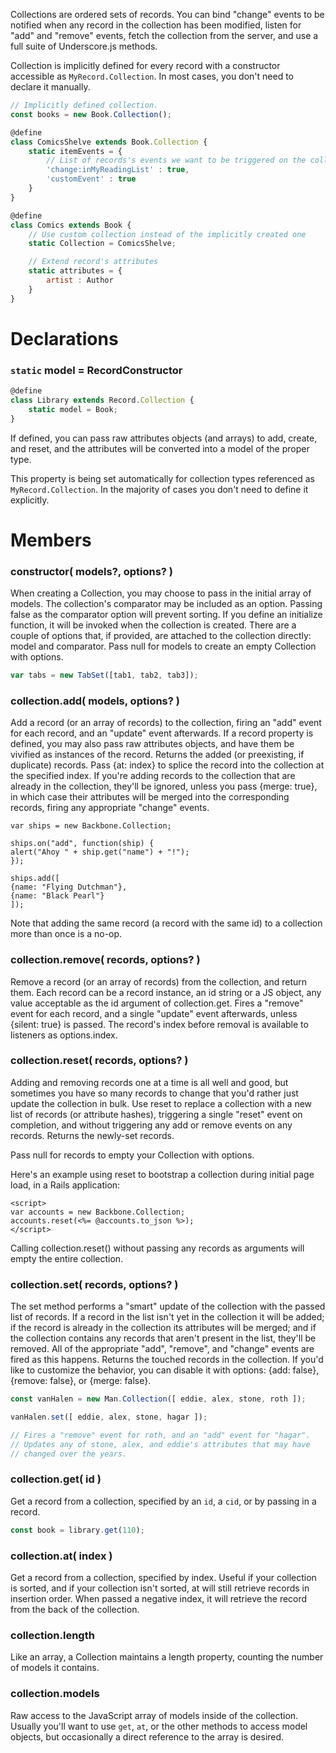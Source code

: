 Collections are ordered sets of records. You can bind "change" events to be notified when any record in the collection has been modified, listen for "add" and "remove" events, fetch the collection from the server, and use a full suite of Underscore.js methods.

Collection is implicitly defined for every record with a constructor accessible as `MyRecord.Collection`. In most cases, you
don't need to declare it manually.

```javascript
// Implicitly defined collection.
const books = new Book.Collection();

@define
class ComicsShelve extends Book.Collection {
    static itemEvents = {
        // List of records's events we want to be triggered on the collection
        'change:inMyReadingList' : true,
        'customEvent' : true
    }
}

@define
class Comics extends Book {
    // Use custom collection instead of the implicitly created one
    static Collection = ComicsShelve;

    // Extend record's attributes
    static attributes = {
        artist : Author
    }
}
```

# Declarations

### `static` model = RecordConstructor

```javascript
@define
class Library extends Record.Collection {
    static model = Book;
}
```

If defined, you can pass raw attributes objects (and arrays) to add, create, and reset, and the attributes will be converted into a model of the proper type.

This property is being set automatically for collection types referenced as `MyRecord.Collection`. In the majority of cases you don't need to define it explicitly.

# Members

### constructor( models?, options? ) 

When creating a Collection, you may choose to pass in the initial array of models. The collection's comparator may be included as an option. Passing false as the comparator option will prevent sorting. If you define an initialize function, it will be invoked when the collection is created. There are a couple of options that, if provided, are attached to the collection directly: model and comparator.
Pass null for models to create an empty Collection with options.

```javascript
var tabs = new TabSet([tab1, tab2, tab3]);
```

### collection.add( models, options? )

Add a record (or an array of records) to the collection, firing an "add" event for each record, and an "update" event afterwards. If a record property is defined, you may also pass raw attributes objects, and have them be vivified as instances of the record. Returns the added (or preexisting, if duplicate) records. Pass {at: index} to splice the record into the collection at the specified index. If you're adding records to the collection that are already in the collection, they'll be ignored, unless you pass {merge: true}, in which case their attributes will be merged into the corresponding records, firing any appropriate "change" events.

    var ships = new Backbone.Collection;

    ships.on("add", function(ship) {
    alert("Ahoy " + ship.get("name") + "!");
    });

    ships.add([
    {name: "Flying Dutchman"},
    {name: "Black Pearl"}
    ]);

Note that adding the same record (a record with the same id) to a collection more than once 
is a no-op.

### collection.remove( records, options? ) 

Remove a record (or an array of records) from the collection, and return them. Each record can be a record instance, an id string or a JS object, any value acceptable as the id argument of collection.get. Fires a "remove" event for each record, and a single "update" event afterwards, unless {silent: true} is passed. The record's index before removal is available to listeners as options.index.

### collection.reset( records, options? )

Adding and removing records one at a time is all well and good, but sometimes you have so many records to change that you'd rather just update the collection in bulk. Use reset to replace a collection with a new list of records (or attribute hashes), triggering a single "reset" event on completion, and without triggering any add or remove events on any records. Returns the newly-set records.

Pass null for records to empty your Collection with options.

Here's an example using reset to bootstrap a collection during initial page load, in a Rails application:

    <script>
    var accounts = new Backbone.Collection;
    accounts.reset(<%= @accounts.to_json %>);
    </script>

Calling collection.reset() without passing any records as arguments will empty the entire collection.

### collection.set( records, options? )
 
The set method performs a "smart" update of the collection with the passed list of records. If a record in the list isn't yet in the collection it will be added; if the record is already in the collection its attributes will be merged; and if the collection contains any records that aren't present in the list, they'll be removed. All of the appropriate "add", "remove", and "change" events are fired as this happens. Returns the touched records in the collection. If you'd like to customize the behavior, you can disable it with options: {add: false}, {remove: false}, or {merge: false}.

```javascript
const vanHalen = new Man.Collection([ eddie, alex, stone, roth ]);

vanHalen.set([ eddie, alex, stone, hagar ]);

// Fires a "remove" event for roth, and an "add" event for "hagar".
// Updates any of stone, alex, and eddie's attributes that may have
// changed over the years.
```

### collection.get( id ) 
Get a record from a collection, specified by an `id`, a `cid`, or by passing in a record.

```javascript
const book = library.get(110);
```

### collection.at( index ) 

Get a record from a collection, specified by index. Useful if your collection is sorted, and if your collection isn't sorted, at will still retrieve records in insertion order. When passed a negative index, it will retrieve the record from the back of the collection.

### collection.length 
Like an array, a Collection maintains a length property, counting the number of models it contains.

### collection.models 

Raw access to the JavaScript array of models inside of the collection. Usually you'll want to use `get`, `at`, or the other methods to access model objects, but occasionally a direct reference to the array is desired.
